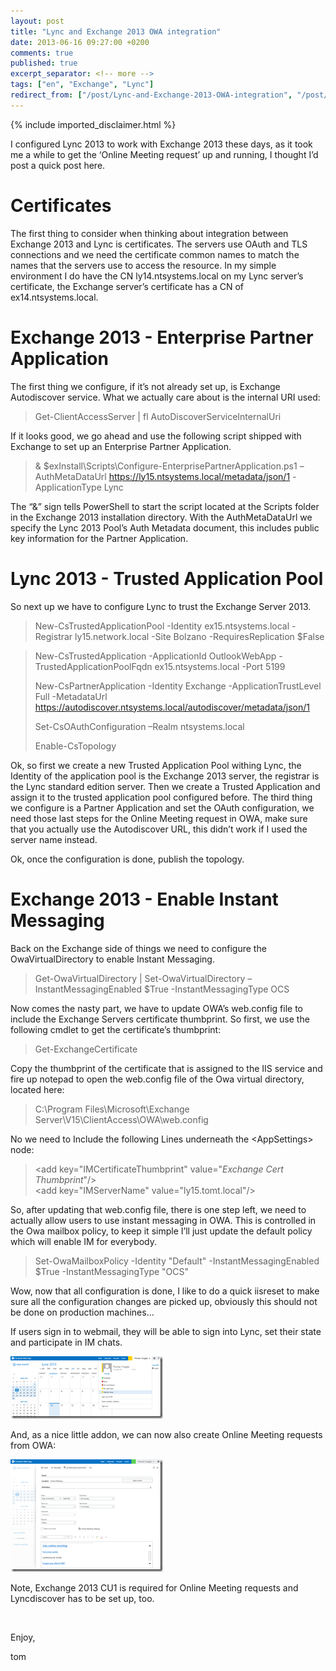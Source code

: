 ```yaml
---
layout: post
title: "Lync and Exchange 2013 OWA integration"
date: 2013-06-16 09:27:00 +0200
comments: true
published: true
excerpt_separator: <!-- more -->
tags: ["en", "Exchange", "Lync"]
redirect_from: ["/post/Lync-and-Exchange-2013-OWA-integration", "/post/lync-and-exchange-2013-owa-integration"]
---
```

<!-- more -->
{% include imported_disclaimer.html %}
<p>I configured Lync 2013 to work with Exchange 2013 these days, as it took me a while to get the &lsquo;Online Meeting request&rsquo; up and running, I thought I&rsquo;d post a quick post here.</p>
<h1>Certificates</h1>
<p>The first thing to consider when thinking about integration between Exchange 2013 and Lync is certificates. The servers use OAuth and TLS connections and we need the certificate common names to match the names that the servers use to access the resource. In my simple environment I do have the CN ly14.ntsystems.local on my Lync server&rsquo;s certificate, the Exchange server&rsquo;s certificate has a CN of ex14.ntsystems.local.</p>
<h1>Exchange 2013 - Enterprise Partner Application</h1>
<p>The first thing we configure, if it&rsquo;s not already set up, is Exchange Autodiscover service. What we actually care about is the internal URI used:</p>
<blockquote>
<p>Get-ClientAccessServer | fl AutoDiscoverServiceInternalUri</p>
</blockquote>
<p>If it looks good, we go ahead and use the following script shipped with Exchange to set up an Enterprise Partner Application.</p>
<blockquote>
<p>&amp; $exInstall\Scripts\Configure-EnterprisePartnerApplication.ps1 &ndash;AuthMetaDataUrl <a href="https://ly15.ntsystems.local/metadata/json/1">https://ly15.ntsystems.local/metadata/json/1</a> -ApplicationType Lync</p>
</blockquote>
<p>The &ldquo;&amp;&rdquo; sign tells PowerShell to start the script located at the Scripts folder in the Exchange 2013 installation directory. With the AuthMetaDataUrl we specify the Lync 2013 Pool&rsquo;s Auth Metadata document, this includes public key information for the Partner Application.</p>
<h1>Lync 2013 - Trusted Application Pool</h1>
<p>So next up we have to configure Lync to trust the Exchange Server 2013.</p>
<blockquote>
<p>New-CsTrustedApplicationPool -Identity ex15.ntsystems.local -Registrar ly15.network.local -Site Bolzano -RequiresReplication $False</p>
</blockquote>
<blockquote>
<p>New-CsTrustedApplication -ApplicationId OutlookWebApp -TrustedApplicationPoolFqdn ex15.ntsystems.local -Port 5199</p>
<p>New-CsPartnerApplication -Identity Exchange -ApplicationTrustLevel Full -MetadataUrl <a href="https://autodiscover.ntsystems.local/autodiscover/metadata/json/1">https://autodiscover.ntsystems.local/autodiscover/metadata/json/1</a></p>
<p>Set-CsOAuthConfiguration &ndash;Realm ntsystems.local</p>
<p>Enable-CsTopology</p>
</blockquote>
<p>Ok, so first we create a new Trusted Application Pool withing Lync, the Identity of the application pool is the Exchange 2013 server, the registrar is the Lync standard edition server. Then we create a Trusted Application and assign it to the trusted application pool configured before. The third thing we configure is a Partner Application and set the OAuth configuration, we need those last steps for the Online Meeting request in OWA, make sure that you actually use the Autodiscover URL, this didn&rsquo;t work if I used the server name instead.</p>
<p>Ok, once the configuration is done, publish the topology.</p>
<h1>Exchange 2013 - Enable Instant Messaging</h1>
<p>Back on the Exchange side of things we need to configure the OwaVirtualDirectory to enable Instant Messaging.</p>
<blockquote>
<p>Get-OwaVirtualDirectory | Set-OwaVirtualDirectory &ndash;InstantMessagingEnabled $True -InstantMessagingType OCS</p>
</blockquote>
<p>Now comes the nasty part, we have to update OWA&rsquo;s web.config file to include the Exchange Servers certificate thumbprint. So first, we use the following cmdlet to get the certificate&rsquo;s thumbprint:</p>
<blockquote>
<p>Get-ExchangeCertificate</p>
</blockquote>
<p>Copy the thumbprint of the certificate that is assigned to the IIS service and fire up notepad to open the web.config file of the Owa virtual directory, located here:</p>
<blockquote>
<p>C:\Program Files\Microsoft\Exchange Server\V15\ClientAccess\OWA\web.config</p>
</blockquote>
<p>No we need to Include the following Lines underneath the &lt;AppSettings&gt; node:</p>
<blockquote>
<p>&lt;add key="IMCertificateThumbprint" value="<em>Exchange Cert Thumbprint</em>"/&gt; <br />&lt;add key="IMServerName" value="ly15.tomt.local"/&gt;</p>
</blockquote>
<p>So, after updating that web.config file, there is one step left, we need to actually allow users to use instant messaging in OWA. This is controlled in the Owa mailbox policy, to keep it simple I&rsquo;ll just update the default policy which will enable IM for everybody.&nbsp;</p>
<blockquote>
<p>Set-OwaMailboxPolicy -Identity "Default" -InstantMessagingEnabled $True -InstantMessagingType "OCS"</p>
</blockquote>
<p>Wow, now that all configuration is done, I like to do a quick iisreset to make sure all the configuration changes are picked up, obviously this should not be done on production machines&hellip;</p>
<p>If users sign in to webmail, they will be able to sign into Lync, set their state and participate in IM chats.</p>
<p><a href="/assets/image_541.png"><img style="display: inline; border-width: 0px;" title="image" src="/assets/image_thumb_539.png" alt="image" width="244" height="100" border="0" /></a></p>
<p>And, as a nice little addon, we can now also create Online Meeting requests from OWA:</p>
<p><a href="/assets/image_542.png"><img style="display: inline; border-width: 0px;" title="image" src="/assets/image_thumb_540.png" alt="image" width="244" height="180" border="0" /></a></p>
<p>Note, Exchange 2013 CU1 is required for Online Meeting requests and Lyncdiscover has to be set up, too.</p>
<p>&nbsp;</p>
<p>Enjoy,</p>
<p>tom</p>
